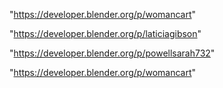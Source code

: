 "https://developer.blender.org/p/womancart"

"https://developer.blender.org/p/laticiagibson"

 
"https://developer.blender.org/p/powellsarah732"


"https://developer.blender.org/p/womancart"


 
